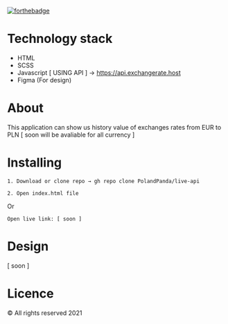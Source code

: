 [![forthebadge](https://forthebadge.com/images/badges/built-with-love.svg)](https://forthebadge.com)


Technology stack
======
* HTML
* SCSS
* Javascript [ USING API ] → https://api.exchangerate.host
* Figma (For design)

About
======
This application can show us history value of exchanges rates from EUR to PLN [ soon will be avaliable for all currency ]

Installing
======

```
1. Download or clone repo → gh repo clone PolandPanda/live-api
```

```
2. Open index.html file
```

Or
```
Open live link: [ soon ]
```

Design
======

[ soon ]

Licence
======

&copy; All rights reserved 2021


